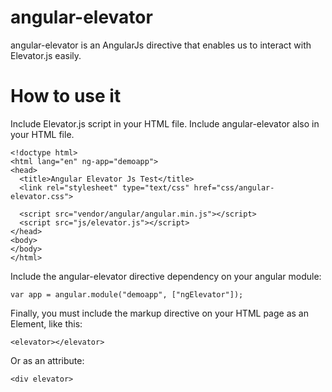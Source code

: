 # angular-elevator

angular-elevator is an AngularJs directive that enables us to interact with Elevator.js easily.

# How to use it

Include Elevator.js script in your HTML file.
Include angular-elevator also in your HTML file.

```
<!doctype html>
<html lang="en" ng-app="demoapp">
<head>
  <title>Angular Elevator Js Test</title>
  <link rel="stylesheet" type="text/css" href="css/angular-elevator.css">

  <script src="vendor/angular/angular.min.js"></script>
  <script src="js/elevator.js"></script>
</head>
<body>
</body>
</html>
```

Include the angular-elevator directive dependency on your angular module:

```
var app = angular.module("demoapp", ["ngElevator"]);
```

Finally, you must include the markup directive on your HTML page as an Element, like this:

```
<elevator></elevator>
```

Or as an attribute:

```
<div elevator>
```
